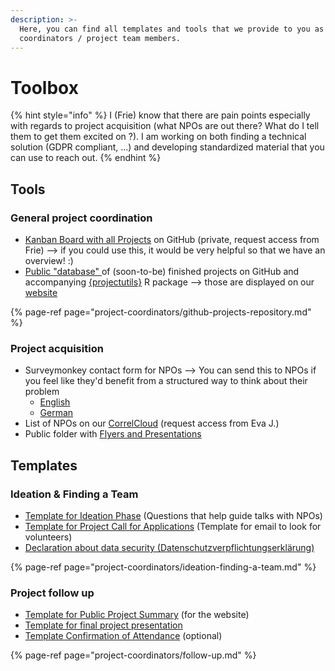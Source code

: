 ```yaml
---
description: >-
  Here, you can find all templates and tools that we provide to you as project
  coordinators / project team members.
---
```


# Toolbox

{% hint style="info" %}
I \(Frie\) know that there are pain points especially with regards to project acquisition \(what NPOs are out there? What do I tell them to get them excited on ?\).  I am working on both finding a technical solution \(GDPR compliant, ...\) and developing standardized material that you can use to reach out. 
{% endhint %}

## Tools

### General project coordination

* [Kanban Board with all Projects](https://github.com/CorrelAid/projects/projects/1) on GitHub \(private, request access from Frie\) --&gt; if you could use this, it would be very helpful so that we have an overview! :\) 
* [Public "database" ](https://github.com/CorrelAid/projectsdb)of \(soon-to-be\) finished projects on GitHub and accompanying [{projectutils}](https://github.com/CorrelAid/projectutils) R package --&gt; those are displayed on our [website](https://correlaid.org/projects)

{% page-ref page="project-coordinators/github-projects-repository.md" %}

### Project acquisition

* Surveymonkey contact form for NPOs --&gt; You can send this to NPOs if you feel like they'd benefit from a structured way to think about their problem
  * [English](https://www.surveymonkey.de/r/correlaid_submit_project)
  * [German](https://www.surveymonkey.de/r/correlaid_projekt_einreichen)
* List of NPOs on our [CorrelCloud](../wiki/infrastructure/correlcloud.md) \(request access from Eva J.\)
* Public folder with [Flyers and Presentations](https://correlcloud.org/index.php/s/mM5rfCcrQp8ZSfX)

## Templates

### Ideation & Finding a Team

* [Template for Ideation Phase](https://pad.correlaid.org/q8nnfNimT3Shj9_wUp-kvQ#) \(Questions that help guide talks with NPOs\)
* [Template for Project Call for Applications](https://pad.correlaid.org/rLUIX_MdS_urNKF4WkcaQQ) \(Template for email to look for volunteers\)
* [Declaration about data security \(Datenschutzverpflichtungserklärung\)](https://correlcloud.org/index.php/s/sSR37LwSB8HxaDq?path=%2Ftemplate_data_privacy)

{% page-ref page="project-coordinators/ideation-finding-a-team.md" %}

### Project follow up

* [Template for Public Project Summary](https://pad.correlaid.org/lTV3NzFNRxGK3wrcSYIk4Q#) \(for the website\)
* [Template for final project presentation](https://correlcloud.org/index.php/s/sSR37LwSB8HxaDq?path=%2Ffollow_up)
* [Template Confirmation of Attendance](https://correlcloud.org/index.php/s/sSR37LwSB8HxaDq?path=%2Ftemplate_confirmation_attendance) \(optional\)

{% page-ref page="project-coordinators/follow-up.md" %}








